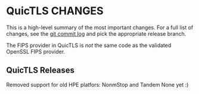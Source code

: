 QuicTLS CHANGES
===============

This is a high-level summary of the most important changes.
For a full list of changes, see the [git commit log][log] and
pick the appropriate release branch.

  [log]: https://github.com/quictls/quictls/commits/

The FIPS provider in QuicTLS is *not* the same code as the validated
OpenSSL FIPS provider.

QuicTLS Releases
----------------

Removed support for old HPE platfors: NonmStop and Tandem
None yet :)
